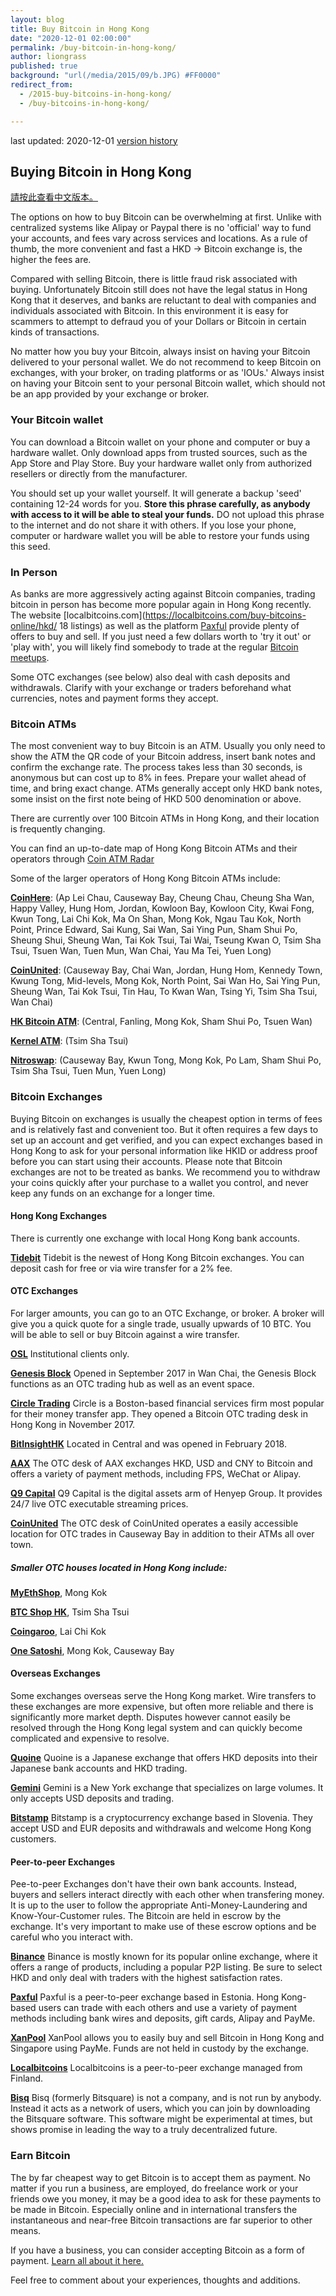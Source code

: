 ```yaml
---
layout: blog
title: Buy Bitcoin in Hong Kong
date: "2020-12-01 02:00:00"
permalink: /buy-bitcoin-in-hong-kong/
author: liongrass
published: true
background: "url(/media/2015/09/b.JPG) #FF0000"
redirect_from:
  - /2015-buy-bitcoins-in-hong-kong/
  - /buy-bitcoins-in-hong-kong/

---
```


last updated: 2020-12-01 [version history](https://github.com/bitcoinhk/bitcoinhk.github.io/commits/master/_posts/2015-09-08-buy-bitcoins-in-hong-kong.md)

## Buying Bitcoin in Hong Kong

[請按此查看中文版本。](https://比特幣.組織.香港/buy-bitcoin-in-hong-kong/)

The options on how to buy Bitcoin can be overwhelming at first. Unlike with centralized systems like Alipay or Paypal there is no 'official' way to fund your accounts, and fees vary across services and locations. As a rule of thumb, the more convenient and fast a HKD -> Bitcoin exchange is, the higher the fees are.

Compared with selling Bitcoin, there is little fraud risk associated with buying.
Unfortunately Bitcoin still does not have the legal status in Hong Kong that it deserves, and banks are reluctant to deal with companies and individuals associated with Bitcoin. In this environment it is easy for scammers to attempt to defraud you of your Dollars or Bitcoin in certain kinds of transactions.

No matter how you buy your Bitcoin, always insist on having your Bitcoin delivered to your personal wallet. We do not recommend to keep Bitcoin on exchanges, with your broker, on trading platforms or as 'IOUs.' Always insist on having your Bitcoin sent to your personal Bitcoin wallet, which should not be an app provided by your exchange or broker.

### Your Bitcoin wallet

You can download a Bitcoin wallet on your phone and computer or buy a hardware wallet. Only download apps from trusted sources, such as the App Store and Play Store. Buy your hardware wallet only from authorized resellers or directly from the manufacturer.

You should set up your wallet yourself. It will generate a backup 'seed' containing 12-24 words for you. **Store this phrase carefully, as anybody with access to it will be able to steal your funds.** DO not upload this phrase to the internet and do not share it with others. If you lose your phone, computer or hardware wallet you will be able to restore your funds using this seed.

### In Person

As banks are more aggressively acting against Bitcoin companies, trading bitcoin in person has become more popular again in Hong Kong recently. The website [localbitcoins.com](https://localbitcoins.com/buy-bitcoins-online/hkd/ 18 listings) as well as the platform [Paxful](https://paxful.com/) provide plenty of offers to buy and sell. If you just need a few dollars worth to 'try it out' or 'play with', you will likely find somebody to trade at the regular [Bitcoin meetups](http://www.meetup.com/Bitcoin-HK/).

Some OTC exchanges (see below) also deal with cash deposits and withdrawals. Clarify with your exchange or traders beforehand what currencies, notes and payment forms they accept.

### Bitcoin ATMs

The most convenient way to buy Bitcoin is an ATM. Usually you only need to show the ATM the QR code of your Bitcoin address, insert bank notes and confirm the exchange rate. The process takes less than 30 seconds, is anonymous but can cost up to 8% in fees. Prepare your wallet ahead of time, and bring exact change. ATMs generally accept only HKD bank notes, some insist on the first note being of HKD 500 denomination or above.

There are currently over 100 Bitcoin ATMs in Hong Kong, and their location is frequently changing.

You can find an up-to-date map of Hong Kong Bitcoin ATMs and their operators through [Coin ATM Radar](https://coinatmradar.com/city/74/bitcoin-atm-hong-kong/)

Some of the larger operators of Hong Kong Bitcoin ATMs include:

**[CoinHere](https://coinhere.io/atm-locations/)**: (Ap Lei Chau, Causeway Bay, Cheung Chau, Cheung Sha Wan, Happy Valley, Hung Hom, Jordan, Kowloon Bay, Kowloon City, Kwai Fong, Kwun Tong, Lai Chi Kok, Ma On Shan, Mong Kok, Ngau Tau Kok, North Point, Prince Edward, Sai Kung, Sai Wan, Sai Ying Pun, Sham Shui Po, Sheung Shui, Sheung Wan, Tai Kok Tsui, Tai Wai, Tseung Kwan O, Tsim Sha Tsui, Tsuen Wan, Tuen Mun, Wan Chai, Yau Ma Tei, Yuen Long)

**[CoinUnited](https://coinunited.io/en/atm)**: (Causeway Bay, Chai Wan, Jordan, Hung Hom, Kennedy Town, Kwung Tong, Mid-levels, Mong Kok, North Point, Sai Wan Ho, Sai Ying Pun, Sheung Wan, Tai Kok Tsui, Tin Hau, To Kwan Wan, Tsing Yi, Tsim Sha Tsui, Wan Chai)

**[HK Bitcoin ATM](http://hkbitcoinatm.com)**: (Central, Fanling, Mong Kok, Sham Shui Po, Tsuen Wan)

**[Kernel ATM](https://kernelatm.hk/)**: (Tsim Sha Tsui)

**[Nitroswap](https://nitroswap.com/location-2/index.html)**: (Causeway Bay, Kwun Tong, Mong Kok, Po Lam, Sham Shui Po, Tsim Sha Tsui, Tuen Mun, Yuen Long)

### Bitcoin Exchanges

Buying Bitcoin on exchanges is usually the cheapest option in terms of fees and is relatively fast and convenient too. But it often requires a few days to set up an account and get verified, and you can expect exchanges based in Hong Kong to ask for your personal information like HKID or address proof before you can start using their accounts.
Please note that Bitcoin exchanges are not to be treated as banks. We recommend you to withdraw your coins quickly after your purchase to a wallet you control, and never keep any funds on an exchange for a longer time.

#### Hong Kong Exchanges

There is currently one exchange with local Hong Kong bank accounts.

**[Tidebit](https://www.tidebit.com/)**
Tidebit is the newest of Hong Kong Bitcoin exchanges. You can deposit cash for free or via wire transfer for a 2% fee.

#### OTC Exchanges

For larger amounts, you can go to an OTC Exchange, or broker. A broker will give you a quick quote for a single trade, usually upwards of 10 BTC. You will be able to sell or buy Bitcoin against a wire transfer.

**[OSL](https://www.osl.com/)**
Institutional clients only.

**[Genesis Block](https://www.genesisblockhk.com/)**
Opened in September 2017 in Wan Chai, the Genesis Block functions as an OTC trading hub as well as an event space.

**[Circle Trading](https://www.circletrading.com/)**
Circle is a Boston-based financial services firm most popular for their money transfer app. They opened a Bitcoin OTC trading desk in Hong Kong in November 2017.

**[BitInsightHK](http://bitinsighthk.com/)**
Located in Central and was opened in February 2018.

**[AAX](https://www.aax.com/otc/home)**
The OTC desk of AAX exchanges HKD, USD and CNY to Bitcoin and offers a variety of payment methods, including FPS, WeChat or Alipay.

**[Q9 Capital](https://www.q9capital.com)**
Q9 Capital is the digital assets arm of Henyep Group. It provides 24/7 live OTC executable streaming prices.

**[CoinUnited](https://coinunited.io/en/otc)**
The OTC desk of CoinUnited operates a easily accessible location for OTC trades in Causeway Bay in addition to their ATMs all over town.

##### Smaller OTC houses located in Hong Kong include:

**[MyEthShop](https://www.myethshop.com/)**, Mong Kok

**[BTC Shop HK](https://btcshop.com.hk/)**, Tsim Sha Tsui

**[Coingaroo](https://coingaroo.com.hk/)**, Lai Chi Kok

**[One Satoshi](https://www.onesatoshi.world/)**, Mong Kok, Causeway Bay

#### Overseas Exchanges

Some exchanges overseas serve the Hong Kong market. Wire transfers to these exchanges are more expensive, but often more reliable and there is significantly more market depth. Disputes however cannot easily be resolved through the Hong Kong legal system and can quickly become complicated and expensive to resolve.

**[Quoine](https://www.quoine.com/)**
Quoine is a Japanese exchange that offers HKD deposits into their Japanese bank accounts and HKD trading.

**[Gemini](https://gemini.com/)**
Gemini is a New York exchange that specializes on large volumes. It only accepts USD deposits and trading.

**[Bitstamp](https://www.bitstamp.net/)**
Bitstamp is a cryptocurrency exchange based in Slovenia. They accept USD and EUR deposits and withdrawals and welcome Hong Kong customers.

#### Peer-to-peer Exchanges

Pee-to-peer Exchanges don't have their own bank accounts. Instead, buyers and sellers interact directly with each other when transfering money. It is up to the user to follow the appropriate Anti-Money-Laundering and Know-Your-Customer rules. The Bitcoin are held in escrow by the exchange. It's very important to make use of these escrow options and be careful who you interact with.

**[Binance](https://c2c.binance.com/en/trade/buy/BTC)**
Binance is mostly known for its popular online exchange, where it offers a range of products, including a popular P2P listing. Be sure to select HKD and only deal with traders with the highest satisfaction rates.


**[Paxful](https://paxful.com/)**
Paxful is a peer-to-peer exchange based in Estonia. Hong Kong-based users can trade with each others and use a variety of payment methods including bank wires and deposits, gift cards, Alipay and PayMe.

**[XanPool](https://xanpool.com/)**
XanPool allows you to easily buy and sell Bitcoin in Hong Kong and Singapore using PayMe. Funds are not held in custody by the exchange.

**[Localbitcoins](https://localbitcoins.com/country/HK)**
Localbitcoins is a peer-to-peer exchange managed from Finland.

**[Bisq](https://bisq.network/)**
Bisq (formerly Bitsquare) is not a company, and is not run by anybody. Instead it acts as a network of users, which you can join by downloading the Bitsquare software. This software might be experimental at times, but shows promise in leading the way to a truly decentralized future.

### Earn Bitcoin

The by far cheapest way to get Bitcoin is to accept them as payment. No matter if you run a business, are employed, do freelance work or your friends owe you money, it may be a good idea to ask for these payments to be made in Bitcoin. Especially online and in international transfers the instantaneous and near-free Bitcoin transactions are far superior to other means.

If you have a business, you can consider accepting Bitcoin as a form of payment. [Learn all about it here.](https://www.bitcoinhk.org/accept-bitcoin-now/)


Feel free to comment about your experiences, thoughts and additions.



